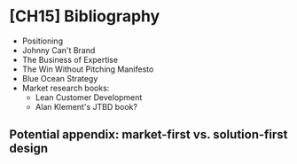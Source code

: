 # [CH15] Bibliography

- Positioning
- Johnny Can't Brand
- The Business of Expertise
- The Win Without Pitching Manifesto
- Blue Ocean Strategy
- Market research books:
	- Lean Customer Development
	- Alan Klement's JTBD book?

## Potential appendix: market-first vs. solution-first design